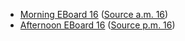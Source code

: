* [Morning EBoard 16](../eboards.am/eboard.16.html)
  ([Source a.m. 16](../eboards.am/eboard.16.md))
* [Afternoon EBoard 16](../eboards.pm/eboard.16.html)
  ([Source p.m. 16](../eboards.pm/eboard.16.md))
